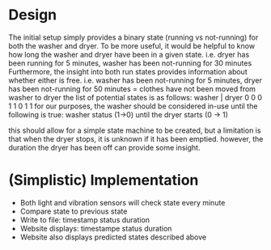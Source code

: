 # Design
The initial setup simply provides a binary state (running vs not-running) for both the washer and dryer.
To be more useful, it would be helpful to know how long the washer and dryer have been in a given state.
i.e. dryer has been running for 5 minutes, washer has been not-running for 30 minutes
Furthermore, the insight into both run states provides information about whether either is free.
i.e. washer has been not-running for 5 minutes, dryer has been not-running for 50 minutes = clothes have not been moved from washer to dryer
the list of potential states is as follows:
washer | dryer
0 0
0 1
1 0
1 1
for our purposes, the washer should be considered in-use until the following is true: washer status (1->0) until the dryer starts (0 -> 1)

this should allow for a simple state machine to be created, but a limitation is that when the dryer stops, it is unknown if it has been emptied.
however, the duration the dryer has been off can provide some insight.

# (Simplistic) Implementation
- Both light and vibration sensors will check state every minute
- Compare state to previous state
- Write to file: timestamp status duration
- Website displays: timestampe status duration
- Website also displays predicted states described above
